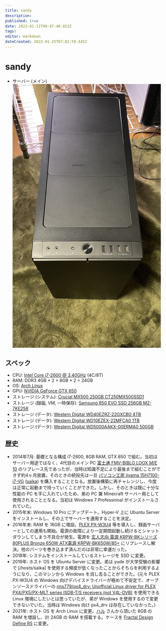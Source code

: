 ```yaml
---
title: sandy
description: 
published: true
date: 2022-02-11T09:47:40.012Z
tags: 
editor: markdown
dateCreated: 2022-01-25T07:02:59.445Z
---
```


# sandy
* サーバー (メイン)
![db5bbab80d6b27be95ec151cfae927d1-png.png](/images/db5bbab80d6b27be95ec151cfae927d1-png.png)
## スペック
* CPU: [Intel Core i7-2600 @ 3.40GHz](https://ark.intel.com/content/www/jp/ja/ark/products/52213/intel-core-i7-2600-processor-8m-cache-up-to-3-80-ghz.html) (4C/8T)
* RAM: DDR3 4GB * 2 + 8GB * 2 = 24GB
* OS: [Arch Linux](https://www.archlinux.jp/)
* GPU: [NVIDIA GeForce GTX 650](https://www.nvidia.com/en-us/geforce/graphics-cards/geforce-gtx-650/specifications/)
* ストレージ (システム): [Crucial MX500 250GB CT250MX500SSD1](https://www.crucial.jp/ssd/mx500/ct250mx500ssd1)
* ストレージ (録画, VM, 一時保存): [Samsung 850 EVO SSD 256GB MZ-7KE256](https://www.samsung.com/semiconductor/minisite/jp/ssd/consumer/850pro/)
* ストレージ (データ): [Western Digital WD40EZRZ-22GXCB0 4TB](https://kakaku.com/item/K0000927098/)
* ストレージ (データ): [Western Digital WD10EZEX-22MFCA0 1TB](https://www.cfd.co.jp/product/hdd/3_5inch/wd10ezex/)
* ストレージ (データ): [Western Digital WD5000AAKX-00ERMA0 500GB](https://www.tekwind.co.jp/WDC/products/entry_9230.php)

## 歴史
* 2014年7月: 基礎となる構成 i7-2600, 8GB RAM, GTX 650 で組む。当初はサーバー用途ではなく、4代目のメイン PC [富士通 FMV-BIBLO LOOX M/E 10](https://www.fmworld.net/fmv/pcpm0910/looxm/index.html) のリプレース先であったが、当時は知識不足により最後まで組むことができず約4ヶ月放置。そのときの続投先は一旦 [パソコン工房 iiyama 15H7100-i7-VG](https://news.mynavi.jp/article/20140404-a270/) ([saika](/inventory/hosts/saika)) を購入することとなる。放置後構築に再チャレンジし、今度は正常に起動まで持っていくことができた。しかし、そのときは既に十分な性能の PC を手に入れていたため、弟の PC 兼 Minecraft サーバー用として使用されることとなる。当初は Windows 7 Professional がインストールされていた。
* 2015年末: Windows 10 Pro にアップデート。Hyper-V 上に Ubuntu Server をインストールし、その上でサーバーを運用することを決定。
* 2016年末: RAM を 16GB に増設。[PLEX PX-W3U4](http://www.plex-net.co.jp/product/px-w3u4/) 等を導入し、録画サーバーとしての運用も開始。電源の故障により一定期間起動し続けるとシャットダウンしてしまう不具合が発生。電源を [玄人志向 電源 KRPW-BKシリーズ 80PLUS Bronze 650W ATX電源 KRPW-BK650W/85+](https://www.amazon.co.jp/gp/product/B078HDTV8P/) にリプレースし解決。他のパーツを巻き込まず済んだのは非常に幸運だった。
* 2018年: システムをインストールしているストレージを SSD に変更。
* 2019年: ホスト OS を Ubuntu Server に変更。弟は yude が大学受験の影響で [/hosts/saika] を使用する頻度が低くなったことからそちらを利用するようになり、このマシンから Windows を消し去ることができた。(元々 PLEX PX-W3U4 の Windows 向けデバイスドライバーが極めて不安定で、オープンソースドライバーの [nns779/px4_drv: Unofficial Linux driver for PLEX PX4/PX5/PX-MLT series ISDB-T/S receivers (not V4L-DVB)](https://github.com/nns779/px4_drv) を使用できる Linux 環境にしたいとは思っていたが、弟が Windows を使用するので変更できないでいた。当時は Windows 向け px4_drv は存在していなかった。)
* 2021年: ホスト OS を Arch Linux に変更。[ハル](https://twitter.com/haruLBP) さんから頂いた 8GB の RAM を増設し、計 24GB の RAM を搭載する。ケースを [Fractal Design Define R5](https://shop.tsukumo.co.jp/goods/4537694191098) に変更。